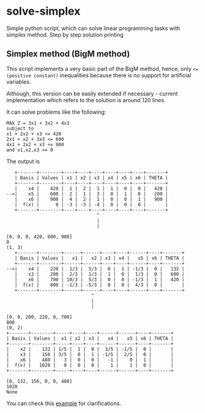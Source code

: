 # solve-simplex
Simple python script, which can solve linear programming tasks with simplex method. Step by step solution printing

## Simplex method (BigM method)

This script implements a very basic part of the BigM method, hence, only `<= (positive constant)` inequalities because
there is no support for artificial variables.

Although, this version can be easily extended if necessary - current implementation which refers to the solution
is around 120 lines.

It can solve problems like the following:
```
MAX Z = 3x1 + 3x2 + 4x3
subject to
x1 + 2x2 + x3 <= 420
2x1 + x2 + 3x3 <= 600
4x1 + 2x2 + x3 <= 900
and x1,x2,x3 >= 0
```
The output is
```
   +-------+--------+----+----+----+----+----+----+-------+
   | Basis | Values | x1 | x2 | x3 | x4 | x5 | x6 | THETA |
   +-------+--------+----+----+----+----+----+----+-------+
   |    x4 |    420 |  1 |  2 |  1 |  1 |  0 |  0 |   420 |
-->|    x5 |    600 |  2 |  1 |  3 |  0 |  1 |  0 |   200 |
   |    x6 |    900 |  4 |  2 |  1 |  0 |  0 |  1 |   900 |
   |  f(x) |      0 | -3 | -3 | -4 |  0 |  0 |  0 |       |
   +-------+--------+----+----+----+----+----+----+-------+
                                 ^
                                 |
                                 |

[0, 0, 0, 420, 600, 900]
0
(1, 3)
   +-------+--------+------+------+----+----+------+----+-------+
   | Basis | Values |   x1 |   x2 | x3 | x4 |   x5 | x6 | THETA |
   +-------+--------+------+------+----+----+------+----+-------+
-->|    x4 |    220 |  1/3 |  5/3 |  0 |  1 | -1/3 |  0 |   132 |
   |    x3 |    200 |  2/3 |  1/3 |  1 |  0 |  1/3 |  0 |   600 |
   |    x6 |    700 | 10/3 |  5/3 |  0 |  0 | -1/3 |  1 |   420 |
   |  f(x) |    800 | -1/3 | -5/3 |  0 |  0 |  4/3 |  0 |       |
   +-------+--------+------+------+----+----+------+----+-------+
                               ^
                               |
                               |

[0, 0, 200, 220, 0, 700]
800
(0, 2)
+-------+--------+-----+----+----+------+------+----+-------+
| Basis | Values |  x1 | x2 | x3 |   x4 |   x5 | x6 | THETA |
+-------+--------+-----+----+----+------+------+----+-------+
|    x2 |    132 | 1/5 |  1 |  0 |  3/5 | -1/5 |  0 |       |
|    x3 |    156 | 3/5 |  0 |  1 | -1/5 |  2/5 |  0 |       |
|    x6 |    480 |   3 |  0 |  0 |   -1 |    0 |  1 |       |
|  f(x) |   1020 |   0 |  0 |  0 |    1 |    1 |  0 |       |
+-------+--------+-----+----+----+------+------+----+-------+

[0, 132, 156, 0, 0, 480]
1020
None
```

You can check this [example](https://cbom.atozmath.com/CBOM/Simplex.aspx?q=sm&q1=3%603%60MAX%60Z%60x1%2cx2%2cx3%603%2c3%2c4%601%2c2%2c1%3b2%2c1%2c3%3b4%2c2%2c1%60%3c%3d%2c%3c%3d%2c%3c%3d%60420%2c600%2c900%60%60F%60false%60true%60false%60true%60false%60false%60true&do=1) for clarifications.
